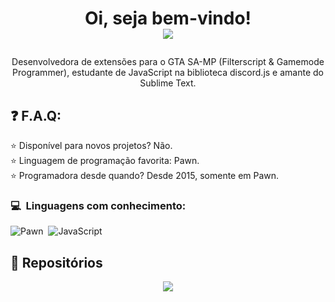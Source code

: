 # <p align="center">Oi, seja bem-vindo!<br /><img src="https://komarev.com/ghpvc/?username=LuzsSources1619&color=yellow&style=flat-square&label=Profile+Views" /></p>
<p align="center">Desenvolvedora de extensões para o GTA SA-MP (Filterscript & Gamemode Programmer), estudante de JavaScript na biblioteca discord.js e amante do Sublime Text.</p>

## ❓ F.A.Q:
⭐ Disponível para novos projetos? Não.<br>
⭐ Linguagem de programação favorita: Pawn.<br>
⭐ Programadora desde quando? Desde 2015, somente em Pawn.

### 💻 &nbsp;Linguagens com conhecimento:
![Pawn](https://img.shields.io/badge/pawn-%23323330.svg?style=for-the-badge&logo=pawn&logoColor=yellow)&nbsp;
![JavaScript](https://img.shields.io/badge/javascript-%23323330.svg?style=for-the-badge&logo=javascript&logoColor=yellow)&nbsp;

## 📂 Repositórios

<p align="center">
	<a href="https://github.com/LuzsSources/LuzsSources">
		<img align="center" src="https://github-readme-stats.vercel.app/api/pin/?username=LuzsSources&repo=LuzsSources&hide_border=true&theme=dark&show_icons=true" />
	</a>
</p>
